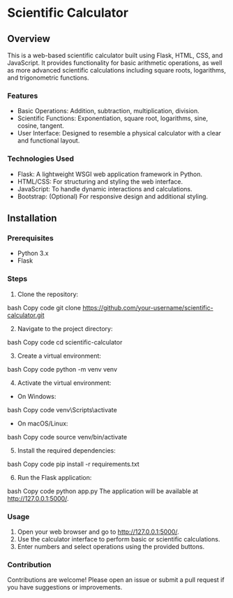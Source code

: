 # Scientific Calculator
## Overview
This is a web-based scientific calculator built using Flask, HTML, CSS, and JavaScript. It provides functionality for basic arithmetic operations, as well as more advanced scientific calculations including square roots, logarithms, and trigonometric functions.

### Features
* Basic Operations: Addition, subtraction, multiplication, division.
* Scientific Functions: Exponentiation, square root, logarithms, sine, cosine, tangent.
* User Interface: Designed to resemble a physical calculator with a clear and functional layout.
### Technologies Used
* Flask: A lightweight WSGI web application framework in Python.
* HTML/CSS: For structuring and styling the web interface.
* JavaScript: To handle dynamic interactions and calculations.
* Bootstrap: (Optional) For responsive design and additional styling.
## Installation
### Prerequisites
* Python 3.x
* Flask
### Steps
1. Clone the repository:

bash
Copy code
git clone https://github.com/your-username/scientific-calculator.git

2. Navigate to the project directory:

bash
Copy code
cd scientific-calculator

3. Create a virtual environment:

bash
Copy code
python -m venv venv

4. Activate the virtual environment:

* On Windows:

bash
Copy code
venv\Scripts\activate

* On macOS/Linux:

bash
Copy code
source venv/bin/activate

5. Install the required dependencies:

bash
Copy code
pip install -r requirements.txt

6. Run the Flask application:

bash
Copy code
python app.py
The application will be available at http://127.0.0.1:5000/.

### Usage
1. Open your web browser and go to http://127.0.0.1:5000/.
2. Use the calculator interface to perform basic or scientific calculations.
3. Enter numbers and select operations using the provided buttons.
   
### Contribution
Contributions are welcome! Please open an issue or submit a pull request if you have suggestions or improvements.
